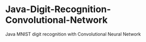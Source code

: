 # Java-Digit-Recognition-Convolutional-Network
 Java MNIST digit recognition with Convolutional Neural Network
